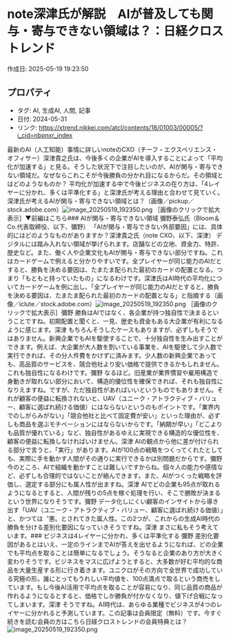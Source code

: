 # note深津氏が解説　AIが普及しても関与・寄与できない領域は？：日経クロストレンド

作成日: 2025-05-19 19:23:50

## プロパティ

- タグ: AI, 生成AI, 人間, 記事
- 日付: 2024-05-31
- リンク: https://xtrend.nikkei.com/atcl/contents/18/01003/00005/?i_cid=nbpnxr_index

最新のAI（人工知能）事情に詳しいnoteのCXO（チーフ・エクスペリエンス・オフィサー）深津貴之氏は、今後多くの企業がAIを導入することによって「平均化が加速する」と見る。そうした状況下で注目したいのが、AIが関与・寄与できない領域だ。なぜならこれこそが今後勝負の分かれ目になるからだ。その領域とはどのようなものか？ 平均化が加速する中で今後ビジネスの在り方は、「4レイヤーに分かれ、多くは平準化する」と深津氏が考える理由と合わせて見ていく。深津氏が考えるAIが関与・寄与できない領域とは？（画像／pickup／stock.adobe.com）![image_20250519_192350.png](../assets/image_20250519_192350.png)
［画像のクリックで拡大表示］▼前編はこちら### AIが関与・寄与できない領域
彌野泰弘氏（Bloom＆Co.代表取締役、以下、彌野） 「AIが関与・寄与できない外部要因」には、具体的にはどのようなものがありますか？深津貴之氏（note CXO、以下、深津） デジタルには踏み入れない領域が挙げられます。店舗などの立地、資金力、特許、歴史など。また、働く人や企業文化もAIが関与・寄与できない部分ですね。これはカードゲームで例えると分かりやすいです。全プレイヤーが同じ能力のAIだとすると、勝負を決める要因は、たまたま配られた最初のカードの配置となる。つまり「もともと持っていたもの」になるわけです。深津氏はAI時代の平均化についてカードゲームを例に出し、「全プレイヤーが同じ能力のAIだとすると、勝負を決める要因は、たまたま配られた最初のカードの配置となる」と指摘する（画像／iclute／stock.adobe.com）![image_20250519_192350.png](../assets/image_20250519_192350.png)
［画像のクリックで拡大表示］彌野 勝負はAIではなく、各企業が持つ独自性で決まるということですね。初期配置と聞くと、一見、歴史も資金もある大企業が有利になるように感じます。深津 もちろんそうしたケースもありますが、必ずしもそうではありません。新興企業でもAIを駆使することで、十分独自性を生み出すことができます。例えば、大企業が大人数を割いている事業を、AIを駆使して少人数で実行できれば、その分人件費をかけずに済みます。少人数の新興企業であっても、高品質のサービスを、競合他社より安い価格で提供できるかもしれません。これも独自性になるわけです。彌野 なるほど。旧産業が業界慣習や雇用構造で身動きが取れない部分において、構造的優位性を確保できれば、それも独自性になりえますね。ですが、ただ独自性があればいいというものでもありません。それが顧客の便益に転換されないと、UAV（ユニーク・アトラクティブ・バリュー、顧客に選ばれ続ける価値）にはならないというのもポイントです。「業界内でのしがらみがない」「競合他社と比べて固定費が安い」といった理由が、必ずしも商品を選ぶモチベーションにはならないからです。「納期が早い」「どこよりも品質が優れている」など、独自性があるゆえに実現できる構造的な優位性を、顧客の便益に転換しなければいけません。深津 AIの観点から他に差が付けられる部分で言うと、「実行」があります。AIが100点の戦略をつくってくれたとしても、実際に手を動かす人間がその通りに実行できるかは別問題だからです。彌野 今のところ、AIで組織を動かすことは難しいですからね。個々人の能力や感情など、必ずしも合理的ではないことが絡んできます。また、AIがつくった戦略を評価し、選定する部分にも属人性が出ますね。深津 AIでどの企業も95点が取れるようになるとすると、人間が残りの5点を稼ぐ処理を行い、そこで勝敗が決まるという世界になりそうです。彌野 データ化しにくい顧客のインサイトから導き出す「UAV（ユニーク・アトラクティブ・バリュー、顧客に選ばれ続ける価値）」と、かつては〝悪〟とされてきた属人性。この2つが、これからの生成AI時代の勝負を分ける差別化要因になっていきそうですね。深津 まさに私もそう考えています。### ビジネスは4レイヤーに分かれ、多くは平準化する
彌野 差別化要因があるとはいえ、一定のラインまでAIが答えを出せるようになれば、どの企業でも平均点を取ることは簡単になるでしょう。そうなると企業のあり方が大きく変わりそうです。ビジネスをマスに広げようとすると、大多数が好む平均的な商品を大量生産する形に行き着きます。ユニクロがその方向で全世界で成功している究極の形。誰にとってもうれしい平均値を、100点満点で取るという商売をしています。もし今後AI活用で平均点を取ることが容易になり、同じ品質の商品が作れるようになるとすると、価格でしか勝負が付かなくなり、値下げ合戦になってしまいます。深津 そうですね。AI時代は、あらゆる業種でビジネスが4つのレイヤーに分かれると予測しています。この記事は会員限定（無料）です。今すぐ続きを読む会員の方はこちら日経クロストレンドの会員特典とは？![image_20250519_192350.png](../assets/image_20250519_192350.png)
